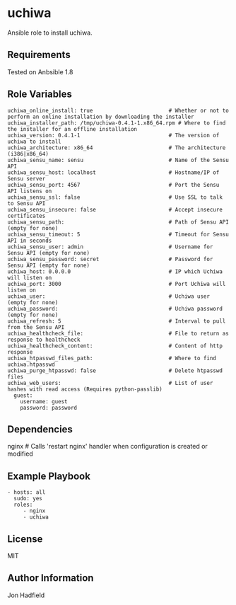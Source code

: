 uchiwa
========

Ansible role to install uchiwa.

Requirements
------------

Tested on Anbsible 1.8

Role Variables
--------------
    uchiwa_online_install: true                        # Whether or not to perform an online installation by downloading the installer
    uchiwa_installer_path: /tmp/uchiwa-0.4.1-1.x86_64.rpm # Where to find the installer for an offline installation
    uchiwa_version: 0.4.1-1                            # The version of uchiwa to install
    uchiwa_architecture: x86_64                        # The architecture (i386|x86_64)
    uchiwa_sensu_name: sensu                           # Name of the Sensu API
    uchiwa_sensu_host: localhost                       # Hostname/IP of Sensu server
    uchiwa_sensu_port: 4567                            # Port the Sensu API listens on 
    uchiwa_sensu_ssl: false                            # Use SSL to talk to Sensu API 
    uchiwa_sensu_insecure: false                       # Accept insecure certificates
    uchiwa_sensu_path:                                 # Path of Sensu API (empty for none) 
    uchiwa_sensu_timeout: 5                            # Timeout for Sensu API in seconds
    uchiwa_sensu_user: admin                           # Username for Sensu API (empty for none)
    uchiwa_sensu_password: secret                      # Password for Sensu API (empty for none)
    uchiwa_host: 0.0.0.0                               # IP which Uchiwa will listen on 
    uchiwa_port: 3000                                  # Port Uchiwa will listen on
    uchiwa_user:                                       # Uchiwa user (empty for none)
    uchiwa_password:                                   # Uchiwa password (empty for none)
    uchiwa_refresh: 5                                  # Interval to pull from the Sensu API
    uchiwa_healthcheck_file:                           # File to return as response to healthcheck
    uchiwa_healthcheck_content:                        # Content of http response
    uchiwa_htpasswd_files_path:                        # Where to find uchiwa.htpasswd
    uchiwa_purge_htpasswd: false                       # Delete htpasswd files 
    uchiwa_web_users:                                  # List of user hashes with read access (Requires python-passlib)
      guest:
        username: guest
        password: password

Dependencies
------------

nginx # Calls 'restart nginx' handler when configuration is created or modified

Example Playbook
-------------------------

    - hosts: all
      sudo: yes
      roles:
         - nginx
         - uchiwa

License
-------

MIT

Author Information
------------------

Jon Hadfield
